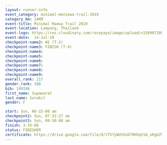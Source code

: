 ```yaml
---
layout: runner-info 
event_category: minimal-meniewa-trail-2019 
category_km: 14KM 
event-title: Minimal Maewa Trail 2019 
event-location: Lampang, Thailand 
event-logo: https://res.cloudinary.com/raceyaya/image/upload/v1569072805/logo/minimal-trail_ktnvsp.jpg 
event-date:  14-Jul-19 
checkpoint-name2: W1 (T-2) 
checkpoint-name3: FINISH (T-4) 
checkpoint-name4: 
checkpoint-name5: 
checkpoint-name6: 
checkpoint-name7: 
checkpoint-name8: 
checkpoint-name9: 
overall_rank: 217
gender_rank: 108
bib: 140196
first_name: Supawarat
last_name: Surakit
gender: F

start: Sun, 06-15-00 am
checkpoint2: Sun, 07-32-27 am
checkpoint3: Sun, 09-50-08 am
finish: 3-35-08
status: FINISHER
certificate: https://drive.google.com/file/d/1Th7yWUtOsD70HVqCSA_uKgUZVTq2rgTi/view?usp=sharing
---
```

